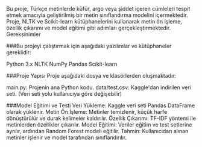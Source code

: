 Bu proje, Türkçe metinlerde küfür, argo veya şiddet içeren cümleleri tespit etmek amacıyla geliştirilmiş bir metin sınıflandırma modelini içermektedir. Proje, NLTK ve Scikit-learn kütüphanelerini kullanarak metin ön işleme, özellik çıkarımı ve model eğitimi gibi adımları gerçekleştirmektedir.
Gereksinimler

###Bu projeyi çalıştırmak için aşağıdaki yazılımlar ve kütüphaneler gereklidir:

Python 3.x
NLTK
NumPy
Pandas
Scikit-learn

###Proje Yapısı
Proje aşağıdaki dosya ve klasörlerden oluşmaktadır:

main.py: Projenin ana Python kodu.
data/test.csv: Kaggle'dan indirilen veri seti. (Veri seti yolu kullanıcıya göre değişebilir)

###Model Eğitimi ve Testi
Veri Yükleme: Kaggle veri seti Pandas DataFrame olarak yüklenir.
Metin Ön İşleme: Metinler temizlenir, küçük harfe dönüştürülür ve durak kelimeler kaldırılır.
Özellik Çıkarımı: TF-IDF yöntemi ile metinlerden özellikler çıkarılır.
Model Eğitimi: Veriler eğitim ve test setlerine ayrılır, ardından Random Forest modeli eğitilir.
Tahmin: Kullanıcıdan alınan metinler işlenir ve model tarafından sınıflandırılır.
